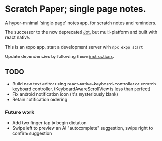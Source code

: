 # Scratch Paper; single page notes.
A hyper-minimal 'single-page' notes app, for scratch notes and reminders.

The successor to the now deprecated [Jot](https://github.com/Gamemackerel/Jot.), but multi-platform and built with react native.

This is an expo app, start a development server with `npx expo start`

Update dependencies by following these [instructions](https://docs.expo.dev/workflow/upgrading-expo-sdk-walkthrough/).

## TODO

* Build new text editor using react-native-keyboard-controller or scratch keyboard controller. (KeyboardAwareScrollView is less than perfect)
* Fix android notification icon (it's mysteriously blank)
* Retain notification ordering

### Future work
* Add two finger tap to begin dictation
* Swipe left to preview an AI "autocomplete" suggestion, swipe right to confirm suggestion
